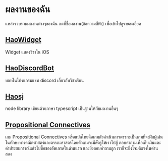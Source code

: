 # ผลงานของฉัน
แหล่งรวบรวมผลงานต่างๆของฉัน กดที่ชื่อผลงาน(ข้อความสีฟ้า) เพื่อเข้าไปดูรายละเอียด

## [HaoWidget](https://github.com/karnhao/HaoWidget)
Widget แสดงวิชาใน iOS

## [HaoDiscordBot](https://github.com/karnhao/HaoDiscordBot)
บอทในโปรแกรมแชท discord เกี่ยวกับวิชาเรียน

## [Haosj](https://github.com/karnhao/haosj)
node library เขียนด้วยภาษา typescript เป็นฐานให้กับผลงานอื่นๆ

## [Propositional Connectives](https://github.com/karnhao/karnhao)
เกม Propositional Connectives หรือแปลไทยคือเกมตัวดำเนินการตรรกะเป็นเกมที่จะฝึกผู้เล่นในทักษะทางคณิตศาสตร์และตรรกะศาสตร์โดยตัวเกมจะมีศัตรูให้เราไปสู้ ตอบคำถามเพื่อเก็บเงินและค่าประสบการณ์แล้วไปซื้อของอัพเกรดในด่านแรก
และยิ่งตอบคำถามถูก เราก็จะยิ่งโจมตีแรงในด่านสอง
